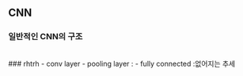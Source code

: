 ## CNN
### 일반적인 CNN의 구조

<br/>
### rhtrh
- conv layer 
- pooling layer :
- fully connected :없어지는 추세
